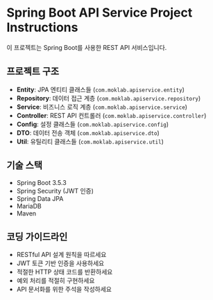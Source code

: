 <!-- Use this file to provide workspace-specific custom instructions to Copilot. For more details, visit https://code.visualstudio.com/docs/copilot/copilot-customization#_use-a-githubcopilotinstructionsmd-file -->

# Spring Boot API Service Project Instructions

이 프로젝트는 Spring Boot를 사용한 REST API 서비스입니다.

## 프로젝트 구조

- **Entity**: JPA 엔티티 클래스들 (`com.moklab.apiservice.entity`)
- **Repository**: 데이터 접근 계층 (`com.moklab.apiservice.repository`)
- **Service**: 비즈니스 로직 계층 (`com.moklab.apiservice.service`)
- **Controller**: REST API 컨트롤러 (`com.moklab.apiservice.controller`)
- **Config**: 설정 클래스들 (`com.moklab.apiservice.config`)
- **DTO**: 데이터 전송 객체 (`com.moklab.apiservice.dto`)
- **Util**: 유틸리티 클래스들 (`com.moklab.apiservice.util`)

## 기술 스택

- Spring Boot 3.5.3
- Spring Security (JWT 인증)
- Spring Data JPA
- MariaDB
- Maven

## 코딩 가이드라인

- RESTful API 설계 원칙을 따르세요
- JWT 토큰 기반 인증을 사용하세요
- 적절한 HTTP 상태 코드를 반환하세요
- 예외 처리를 적절히 구현하세요
- API 문서화를 위한 주석을 작성하세요
